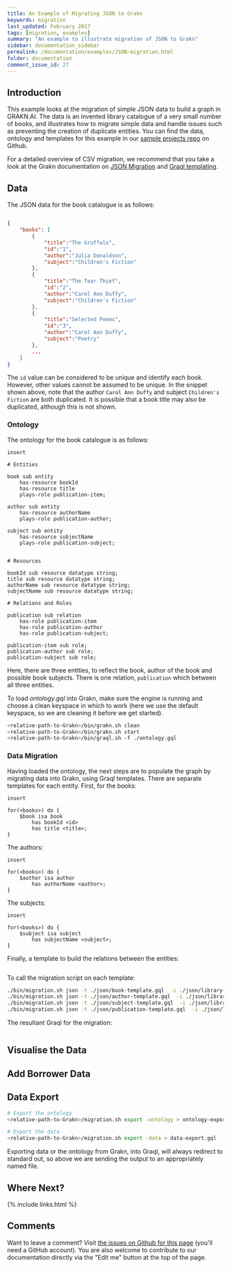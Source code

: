 ```yaml
---
title: An Example of Migrating JSON to Grakn
keywords: migration
last_updated: February 2017
tags: [migration, examples]
summary: "An example to illustrate migration of JSON to Grakn"
sidebar: documentation_sidebar
permalink: /documentation/examples/JSON-migration.html
folder: documentation
comment_issue_id: 27
---
```



## Introduction

This example looks at the migration of simple JSON data to build a graph in GRAKN.AI. The data is an invented library catalogue of a very small number of books, and illustrates how to migrate simple data and handle issues such as preventing the creation of duplicate entities. You can find the data, ontology and templates for this example in our [sample projects repo](https://github.com/graknlabs/sample-projects/tree/master/example-json-migration-library) on Github.

For a detailed overview of CSV migration, we recommend that you take a look at the Grakn documentation on [JSON Migration](https://grakn.ai/pages/documentation/migration/JSON-migration.html) and [Graql templating](https://grakn.ai/pages/documentation/graql/graql-templating.html).  

## Data

The JSON data for the book catalogue is as follows:

```json

{
    "books": [
        {
            "title":"The Gruffalo",
            "id":"1",
            "author":"Julia Donaldson",
            "subject":"Children's Fiction"
        },
        {
            "title":"The Tear Thief",
            "id":"2",
            "author":"Carol Ann Duffy",
            "subject":"Children's Fiction"
        },
        {
            "title":"Selected Poems",
            "id":"3",
            "author":"Carol Ann Duffy",
            "subject":"Poetry"
        },
        ...
    ]
}
```

The `id` value can be considered to be unique and identify each book. However, other values cannot be assumed to be unique. In the snippet shown above, note that the author `Carol Ann Duffy` and subject `Children's Fiction` are both duplicated. It is possible that a book title may also be duplicated, although this is not shown.

### Ontology

The ontology for the book catalogue is as follows:

```graql
insert

# Entities

book sub entity
	has-resource bookId
	has-resource title
	plays-role publication-item;

author sub entity
	has-resource authorName
	plays-role publication-author;

subject sub entity
	has-resource subjectName
	plays-role publication-subject; 


# Resources

bookId sub resource datatype string;
title sub resource datatype string;
authorName sub resource datatype string;
subjectName sub resource datatype string;

# Relations and Roles

publication sub relation
	has-role publication-item
	has-role publication-author
	has-role publication-subject;

publication-item sub role;
publication-author sub role;
publication-subject sub role;

``` 

Here, there are three entities, to reflect the book, author of the book and possible book subjects. There is one relation, `publication` which between all three entities.

To load *ontology.gql* into Grakn, make sure the engine is running and choose a clean keyspace in which to work (here we use the default keyspace, so we are cleaning it before we get started). 

```bash
<relative-path-to-Grakn>/bin/grakn.sh clean
<relative-path-to-Grakn>/bin/grakn.sh start
<relative-path-to-Grakn>/bin/graql.sh -f ./ontology.gql
```
		

### Data Migration

Having loaded the ontology, the next steps are to populate the graph by migrating data into Grakn, using Graql templates. There are separate templates for each entity. First, for the books:

```graql-template
insert

for(<books>) do {
    $book isa book
        has bookId <id>
        has title <title>;
}
```

The authors:

```graql-template
insert

for(<books>) do {
    $author isa author
        has authorName <author>;
}
```

The subjects:

```graql-template
insert

for(<books>) do {
    $subject isa subject
        has subjectName <subject>;
}
```

Finally, a template to build the relations between the entities:


```graql-template

```

To call the migration script on each template:

```bash
./bin/migration.sh json -t ./json/book-template.gql  -i ./json/library-data.json
./bin/migration.sh json -t ./json/author-template.gql  -i ./json/library-data.json
./bin/migration.sh json -t ./json/subject-template.gql  -i ./json/library-data.json
./bin/migration.sh json -t ./json/publication-template.gql  -i ./json/library-data.json
```

The resultant Graql for the migration:

```graql

```


## Visualise the Data

## Add Borrower Data

## Data Export


```bash
# Export the ontology
<relative-path-to-Grakn>/migration.sh export -ontology > ontology-export.gql

# Export the data
<relative-path-to-Grakn>/migration.sh export -data > data-export.gql
```

Exporting data or the ontology from Grakn, into Graql, will always redirect to standard out, so above we are sending the output to an appropriately named file.

## Where Next?


{% include links.html %}

## Comments
Want to leave a comment? Visit <a href="https://github.com/graknlabs/docs/issues/27" target="_blank">the issues on Github for this page</a> (you'll need a GitHub account). You are also welcome to contribute to our documentation directly via the "Edit me" button at the top of the page.
